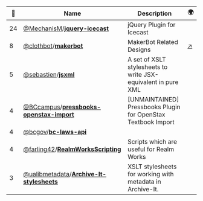 |:star2: | Name | Description | 🌍|
|---|---|---|---|
|24|[@MechanisM](https://github.com/MechanisM)/[**jquery-icecast**](https://github.com/MechanisM/jquery-icecast)|jQuery Plugin for Icecast||
|8|[@clothbot](https://github.com/clothbot)/[**makerbot**](https://github.com/clothbot/makerbot)|MakerBot Related Designs|[:arrow_upper_right:](http://clothbot.com/wiki/MakerBotNumberNine)|
|5|[@sebastien](https://github.com/sebastien)/[**jsxml**](https://github.com/sebastien/jsxml)|A set of XSLT stylesheets to write JSX-equivalent in pure XML||
|4|[@BCcampus](https://github.com/BCcampus)/[**pressbooks-openstax-import**](https://github.com/BCcampus/pressbooks-openstax-import)|[UNMAINTAINED] Pressbooks Plugin for OpenStax Textbook Import||
|4|[@bcgov](https://github.com/bcgov)/[**bc-laws-api**](https://github.com/bcgov/bc-laws-api)|||
|4|[@farling42](https://github.com/farling42)/[**RealmWorksScripting**](https://github.com/farling42/RealmWorksScripting)|Scripts which are useful for Realm Works||
|3|[@ualibmetadata](https://github.com/ualibmetadata)/[**Archive-It-stylesheets**](https://github.com/ualibmetadata/Archive-It-stylesheets)|XSLT stylesheets for working with metadata in Archive-It.||

